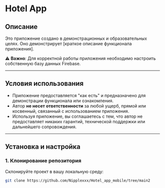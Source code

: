 # Hotel App

## Описание
Это приложение создано в демонстрационных и образовательных целях. Оно демонстрирует [краткое описание функционала приложения]. 

⚠️ **Важно**: Для корректной работы приложения необходимо настроить собственную базу данных Firebase.

---

## Условия использования
- Приложение предоставляется "как есть" и предназначено для демонстрации функционала или ознакомления.
- Автор **не несет ответственности** за любой ущерб, прямой или косвенный, связанный с использованием приложения.
- Используя приложение, вы соглашаетесь с тем, что автор не предоставляет никаких гарантий, технической поддержки или дальнейшего сопровождения.

---

## Установка и настройка

### 1. Клонирование репозитория
Склонируйте проект в вашу локальную среду:
```bash
git clone https://github.com/Nipplexxx/Hotel_app_mobile/tree/main2

